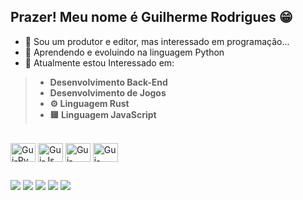 ## Prazer! Meu nome é Guilherme Rodrigues 😁

- 🎥 Sou um produtor e editor, mas interessado em programação...
- 🐍 Aprendendo e evoluindo na linguagem Python
- 💼 Atualmente estou Interessado em:
>  - **Desenvolvimento Back-End**
>  - **Desenvolvimento de Jogos**
>  - **⚙ Linguagem Rust**
>  - **🟨 Linguagem JavaScript**

<div style="display: inline_block"><br>
  <img align="center" alt="Gui-Py" height="30" width="40" src="https://cdn.jsdelivr.net/gh/devicons/devicon/icons/python/python-original.svg">
  <img align="center" alt="Gui-Js" height="30" width="40" src="https://cdn.jsdelivr.net/gh/devicons/devicon/icons/javascript/javascript-plain.svg">
  <img align="center" alt="Gui-HTML" height="30" width="40" src="https://cdn.jsdelivr.net/gh/devicons/devicon/icons/html5/html5-plain.svg">
  <img align="center" alt="Gui-CSS" height="30" width="40" src="https://cdn.jsdelivr.net/gh/devicons/devicon/icons/css3/css3-plain.svg">
</div> 

##

<div> 
  <a href="https://www.youtube.com/channel/UCSmt238QLKfKzQfRsonKSow" target="_blank"><img src="https://img.shields.io/badge/YouTube-FF0000?style=for-the-badge&logo=youtube&logoColor=white" target="_blank"></a>
  <a href="https://https://www.instagram.com/guinzena/" target="_blank"><img src="https://img.shields.io/badge/-Instagram-%23E4405F?style=for-the-badge&logo=instagram&logoColor=white" target="_blank"></a>
 	<a href="https://www.twitch.tv/guinzena" target="_blank"><img src="https://img.shields.io/badge/Twitch-9146FF?style=for-the-badge&logo=twitch&logoColor=white" target="_blank"></a>
  <a href="https://www.https://www.linkedin.com/in/guilhermemirandarodrigues/" target="_blank"><img src="https://img.shields.io/badge/-LinkedIn-%230077B5?style=for-the-badge&logo=linkedin&logoColor=white" target="_blank"></a> 
 <a href = "https://steamcommunity.com/profiles/76561198206358432/"><img src="https://img.shields.io/badge/Steam-000000?style=for-the-badge&logo=steam&logoColor=white" target="_blank"></a>
  
</div>
